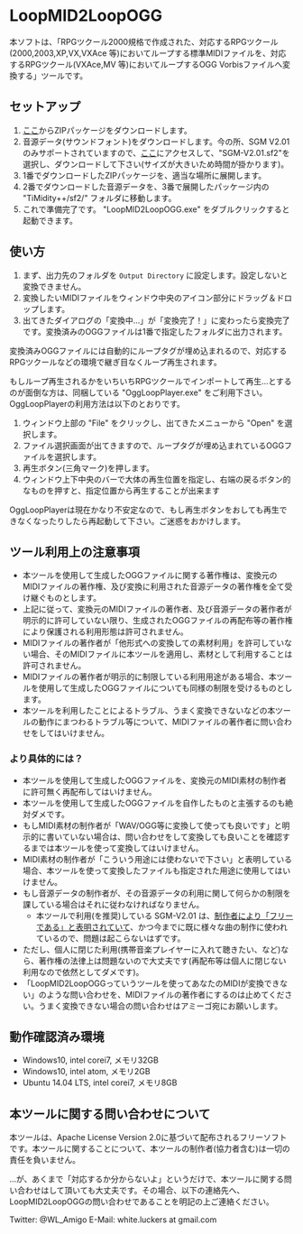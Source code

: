  LoopMID2LoopOGG
=================

本ソフトは、「RPGツクール2000規格で作成された、対応するRPGツクール(2000,2003,XP,VX,VXAce 等)においてループする標準MIDIファイルを、対応するRPGツクール(VXAce,MV 等)においてループするOGG Vorbisファイルへ変換する」ツールです。


## セットアップ

1. [ここ]()からZIPパッケージをダウンロードします。
2. 音源データ(サウンドフォント)をダウンロードします。今の所、SGM V2.01のみサポートされていますので、[ここ](https://sourceforge.net/projects/androidframe/files/soundfonts/)にアクセスして、"SGM-V2.01.sf2"を選択し、ダウンロードして下さい(サイズが大きいため時間が掛かります)。
3. 1番でダウンロードしたZIPパッケージを、適当な場所に展開します。
4. 2番でダウンロードした音源データを、3番で展開したパッケージ内の "TiMidity++/sf2/" フォルダに移動します。
5. これで準備完了です。 "LoopMID2LoopOGG.exe" をダブルクリックすると起動できます。


## 使い方

1. まず、出力先のフォルダを `Output Directory` に設定します。設定しないと変換できません。
2. 変換したいMIDIファイルをウィンドウ中央のアイコン部分にドラッグ＆ドロップします。
3. 出てきたダイアログの「変換中…」が「変換完了！」に変わったら変換完了です。変換済みのOGGファイルは1番で指定したフォルダに出力されます。

変換済みOGGファイルには自動的にループタグが埋め込まれるので、対応するRPGツクールなどの環境で継ぎ目なくループ再生されます。

もしループ再生されるかをいちいちRPGツクールでインポートして再生…とするのが面倒な方は、同梱している "OggLoopPlayer.exe" をご利用下さい。OggLoopPlayerの利用方法は以下のとおりです。

1. ウィンドウ上部の "File" をクリックし、出てきたメニューから "Open" を選択します。
2. ファイル選択画面が出てきますので、ループタグが埋め込まれているOGGファイルを選択します。
3. 再生ボタン(三角マーク)を押します。
4. ウィンドウ上下中央のバーで大体の再生位置を指定し、右端の戻るボタン的なものを押すと、指定位置から再生することが出来ます

OggLoopPlayerは現在かなり不安定なので、もし再生ボタンをおしても再生できなくなったりしたら再起動して下さい。ご迷惑をおかけします。


## ツール利用上の注意事項

* 本ツールを使用して生成したOGGファイルに関する著作権は、変換元のMIDIファイルの著作権、及び変換に利用された音源データの著作権を全て受け継ぐものとします。
* 上記に従って、変換元のMIDIファイルの著作者、及び音源データの著作者が明示的に許可していない限り、生成されたOGGファイルの再配布等の著作権により保護される利用形態は許可されません。
* MIDIファイルの著作者が「他形式への変換しての素材利用」を許可していない場合、そのMIDIファイルに本ツールを適用し、素材として利用することは許可されません。
* MIDIファイルの著作者が明示的に制限している利用用途がある場合、本ツールを使用して生成したOGGファイルについても同様の制限を受けるものとします。
* 本ツールを利用したことによるトラブル、うまく変換できないなどの本ツールの動作にまつわるトラブル等について、MIDIファイルの著作者に問い合わせをしてはいけません。


### より具体的には？

* 本ツールを使用して生成したOGGファイルを、変換元のMIDI素材の制作者に許可無く再配布してはいけません。
* 本ツールを使用して生成したOGGファイルを自作したものと主張するのも絶対ダメです。
* もしMIDI素材の制作者が「WAV/OGG等に変換して使っても良いです」と明示的に書いていない場合は、問い合わせをして変換しても良いことを確認するまでは本ツールを使って変換してはいけません。
* MIDI素材の制作者が「こういう用途には使わないで下さい」と表明している場合、本ツールを使って変換したファイルも指定された用途に使用してはいけません。
* もし音源データの制作者が、その音源データの利用に関して何らかの制限を課している場合はそれに従わなければなりません。
    * 本ツールで利用(を推奨)している SGM-V2.01 は、[制作者により「フリーである」と表明されていて](http://dtmmuryo.seesaa.net/article/121970555.html)、かつ今までに既に様々な曲の制作に使われているので、問題は起こらないはずです。
* ただし、個人に閉じた利用(携帯音楽プレイヤーに入れて聴きたい、など)なら、著作権の法律上は問題ないので大丈夫です(再配布等は個人に閉じない利用なので依然としてダメです)。
* 「LoopMID2LoopOGGっていうツールを使ってあなたのMIDIが変換できない」のような問い合わせを、MIDIファイルの著作者にするのは止めてください。うまく変換できない場合の問い合わせはアミーゴ宛にお願いします。


## 動作確認済み環境

* Windows10, intel corei7, メモリ32GB
* Windows10, intel atom, メモリ2GB
* Ubuntu 14.04 LTS, intel corei7, メモリ8GB


## 本ツールに関する問い合わせについて

本ツールは、Apache License Version 2.0に基づいて配布されるフリーソフトです。本ツールに関することについて、本ツールの制作者(協力者含む)は一切の責任を負いません。

…が、あくまで「対応するか分からないよ」というだけで、本ツールに関する問い合わせはして頂いても大丈夫です。その場合、以下の連絡先へ、LoopMID2LoopOGGの問い合わせであることを明記の上ご連絡ください。

Twitter: @WL_Amigo
E-Mail: white.luckers at gmail.com